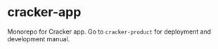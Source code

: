 # cracker-app

Monorepo for Cracker app. Go to `cracker-product` for deployment and development manual.
